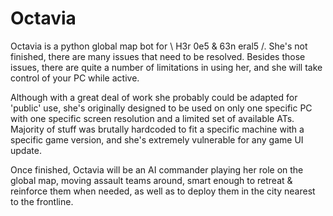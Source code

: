 # Octavia
Octavia is a python global map bot for \ H3r 0e5 & 63n eral5 /. She's not finished, there are many issues that need to be resolved. Besides those issues, there are quite a number of limitations in using her, and she will take control of your PC while active. 

Although with a great deal of work she probably could be adapted for 'public' use, she's originally designed to be used on only one specific PC with one specific screen resolution and a limited set of available ATs. Majority of stuff was brutally hardcoded to fit a specific machine with a specific game version, and she's extremely vulnerable for any game UI update.

Once finished, Octavia will be an AI commander playing her role on the global map, moving assault teams around, smart enough to retreat & reinforce them when needed, as well as to deploy them in the city nearest to the frontline.
